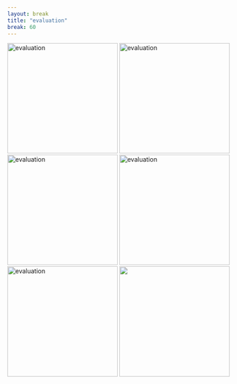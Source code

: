 ```yaml
---
layout: break
title: "evaluation"
break: 60
---
```



<p class="d-flex justify-content-around align-items-center">
  <img src="{{ '/assets/img/.png' | relative_url }}" alt="evaluation" width="250">
  <img src="{{ '/assets/img/bbpf.jpg' | relative_url }}" alt="evaluation" width="250" >
  <img src="{{ '/assets/img/cesp.PNG' | relative_url }}" alt="evaluation" width="250">
  <img src="{{ '/assets/img/gbif.png' | relative_url }}" alt="evaluation" width="250">
  <img src="{{ '/assets/img/thf.PNG' | relative_url }}" alt="evaluation" width="250">
  <img src="{{ '/assets/img/belspo.png' | relative_url }} alt="evaluation" width="250">
</p>
